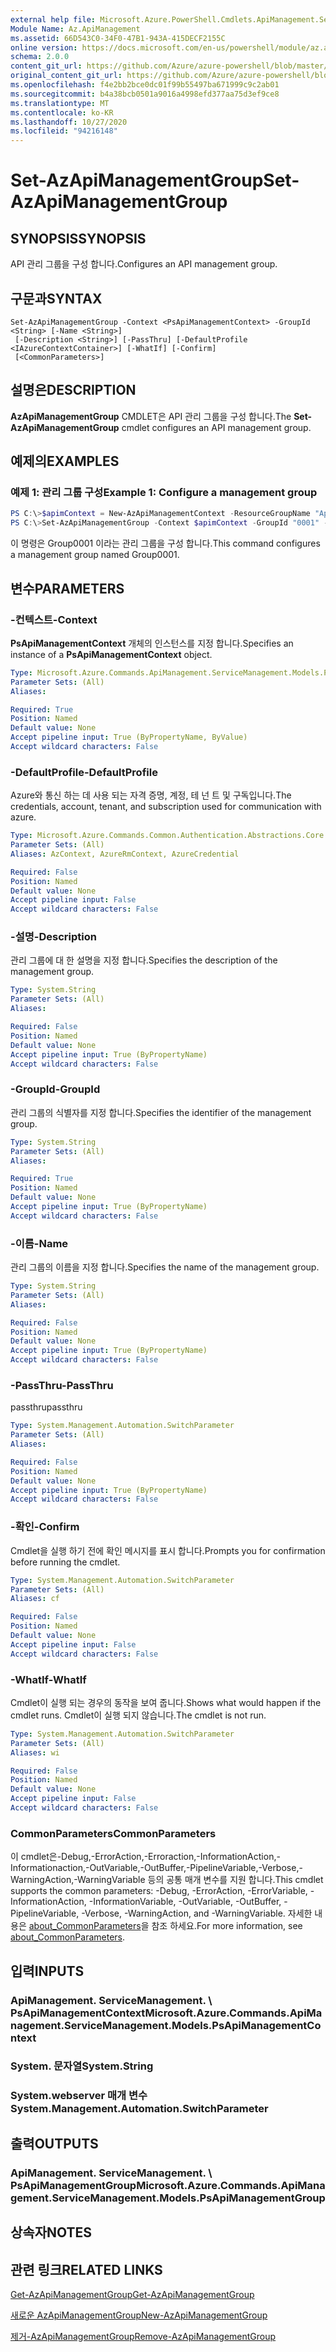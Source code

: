```yaml
---
external help file: Microsoft.Azure.PowerShell.Cmdlets.ApiManagement.ServiceManagement.dll-Help.xml
Module Name: Az.ApiManagement
ms.assetid: 66D543C0-34F0-47B1-943A-415DECF2155C
online version: https://docs.microsoft.com/en-us/powershell/module/az.apimanagement/set-azapimanagementgroup
schema: 2.0.0
content_git_url: https://github.com/Azure/azure-powershell/blob/master/src/ApiManagement/ApiManagement/help/Set-AzApiManagementGroup.md
original_content_git_url: https://github.com/Azure/azure-powershell/blob/master/src/ApiManagement/ApiManagement/help/Set-AzApiManagementGroup.md
ms.openlocfilehash: f4e2bb2bce0dc01f99b55497ba671999c9c2ab01
ms.sourcegitcommit: b4a38bcb0501a9016a4998efd377aa75d3ef9ce8
ms.translationtype: MT
ms.contentlocale: ko-KR
ms.lasthandoff: 10/27/2020
ms.locfileid: "94216148"
---
```

# <span data-ttu-id="d505b-101">Set-AzApiManagementGroup</span><span class="sxs-lookup"><span data-stu-id="d505b-101">Set-AzApiManagementGroup</span></span>

## <span data-ttu-id="d505b-102">SYNOPSIS</span><span class="sxs-lookup"><span data-stu-id="d505b-102">SYNOPSIS</span></span>
<span data-ttu-id="d505b-103">API 관리 그룹을 구성 합니다.</span><span class="sxs-lookup"><span data-stu-id="d505b-103">Configures an API management group.</span></span>

## <span data-ttu-id="d505b-104">구문과</span><span class="sxs-lookup"><span data-stu-id="d505b-104">SYNTAX</span></span>

```
Set-AzApiManagementGroup -Context <PsApiManagementContext> -GroupId <String> [-Name <String>]
 [-Description <String>] [-PassThru] [-DefaultProfile <IAzureContextContainer>] [-WhatIf] [-Confirm]
 [<CommonParameters>]
```

## <span data-ttu-id="d505b-105">설명은</span><span class="sxs-lookup"><span data-stu-id="d505b-105">DESCRIPTION</span></span>
<span data-ttu-id="d505b-106">**AzApiManagementGroup** CMDLET은 API 관리 그룹을 구성 합니다.</span><span class="sxs-lookup"><span data-stu-id="d505b-106">The **Set-AzApiManagementGroup** cmdlet configures an API management group.</span></span>

## <span data-ttu-id="d505b-107">예제의</span><span class="sxs-lookup"><span data-stu-id="d505b-107">EXAMPLES</span></span>

### <span data-ttu-id="d505b-108">예제 1: 관리 그룹 구성</span><span class="sxs-lookup"><span data-stu-id="d505b-108">Example 1: Configure a management group</span></span>
```powershell
PS C:\>$apimContext = New-AzApiManagementContext -ResourceGroupName "Api-Default-WestUS" -ServiceName "contoso"
PS C:\>Set-AzApiManagementGroup -Context $apimContext -GroupId "0001" -Description "Updated Management Group" -Name "Group0001"
```

<span data-ttu-id="d505b-109">이 명령은 Group0001 이라는 관리 그룹을 구성 합니다.</span><span class="sxs-lookup"><span data-stu-id="d505b-109">This command configures a management group named Group0001.</span></span>

## <span data-ttu-id="d505b-110">변수</span><span class="sxs-lookup"><span data-stu-id="d505b-110">PARAMETERS</span></span>

### <span data-ttu-id="d505b-111">-컨텍스트</span><span class="sxs-lookup"><span data-stu-id="d505b-111">-Context</span></span>
<span data-ttu-id="d505b-112">**PsApiManagementContext** 개체의 인스턴스를 지정 합니다.</span><span class="sxs-lookup"><span data-stu-id="d505b-112">Specifies an instance of a **PsApiManagementContext** object.</span></span>

```yaml
Type: Microsoft.Azure.Commands.ApiManagement.ServiceManagement.Models.PsApiManagementContext
Parameter Sets: (All)
Aliases:

Required: True
Position: Named
Default value: None
Accept pipeline input: True (ByPropertyName, ByValue)
Accept wildcard characters: False
```

### <span data-ttu-id="d505b-113">-DefaultProfile</span><span class="sxs-lookup"><span data-stu-id="d505b-113">-DefaultProfile</span></span>
<span data-ttu-id="d505b-114">Azure와 통신 하는 데 사용 되는 자격 증명, 계정, 테 넌 트 및 구독입니다.</span><span class="sxs-lookup"><span data-stu-id="d505b-114">The credentials, account, tenant, and subscription used for communication with azure.</span></span>

```yaml
Type: Microsoft.Azure.Commands.Common.Authentication.Abstractions.Core.IAzureContextContainer
Parameter Sets: (All)
Aliases: AzContext, AzureRmContext, AzureCredential

Required: False
Position: Named
Default value: None
Accept pipeline input: False
Accept wildcard characters: False
```

### <span data-ttu-id="d505b-115">-설명</span><span class="sxs-lookup"><span data-stu-id="d505b-115">-Description</span></span>
<span data-ttu-id="d505b-116">관리 그룹에 대 한 설명을 지정 합니다.</span><span class="sxs-lookup"><span data-stu-id="d505b-116">Specifies the description of the management group.</span></span>

```yaml
Type: System.String
Parameter Sets: (All)
Aliases:

Required: False
Position: Named
Default value: None
Accept pipeline input: True (ByPropertyName)
Accept wildcard characters: False
```

### <span data-ttu-id="d505b-117">-GroupId</span><span class="sxs-lookup"><span data-stu-id="d505b-117">-GroupId</span></span>
<span data-ttu-id="d505b-118">관리 그룹의 식별자를 지정 합니다.</span><span class="sxs-lookup"><span data-stu-id="d505b-118">Specifies the identifier of the management group.</span></span>

```yaml
Type: System.String
Parameter Sets: (All)
Aliases:

Required: True
Position: Named
Default value: None
Accept pipeline input: True (ByPropertyName)
Accept wildcard characters: False
```

### <span data-ttu-id="d505b-119">-이름</span><span class="sxs-lookup"><span data-stu-id="d505b-119">-Name</span></span>
<span data-ttu-id="d505b-120">관리 그룹의 이름을 지정 합니다.</span><span class="sxs-lookup"><span data-stu-id="d505b-120">Specifies the name of the management group.</span></span>

```yaml
Type: System.String
Parameter Sets: (All)
Aliases:

Required: False
Position: Named
Default value: None
Accept pipeline input: True (ByPropertyName)
Accept wildcard characters: False
```

### <span data-ttu-id="d505b-121">-PassThru</span><span class="sxs-lookup"><span data-stu-id="d505b-121">-PassThru</span></span>
<span data-ttu-id="d505b-122">passthru</span><span class="sxs-lookup"><span data-stu-id="d505b-122">passthru</span></span>

```yaml
Type: System.Management.Automation.SwitchParameter
Parameter Sets: (All)
Aliases:

Required: False
Position: Named
Default value: None
Accept pipeline input: True (ByPropertyName)
Accept wildcard characters: False
```

### <span data-ttu-id="d505b-123">-확인</span><span class="sxs-lookup"><span data-stu-id="d505b-123">-Confirm</span></span>
<span data-ttu-id="d505b-124">Cmdlet을 실행 하기 전에 확인 메시지를 표시 합니다.</span><span class="sxs-lookup"><span data-stu-id="d505b-124">Prompts you for confirmation before running the cmdlet.</span></span>

```yaml
Type: System.Management.Automation.SwitchParameter
Parameter Sets: (All)
Aliases: cf

Required: False
Position: Named
Default value: None
Accept pipeline input: False
Accept wildcard characters: False
```

### <span data-ttu-id="d505b-125">-WhatIf</span><span class="sxs-lookup"><span data-stu-id="d505b-125">-WhatIf</span></span>
<span data-ttu-id="d505b-126">Cmdlet이 실행 되는 경우의 동작을 보여 줍니다.</span><span class="sxs-lookup"><span data-stu-id="d505b-126">Shows what would happen if the cmdlet runs.</span></span> <span data-ttu-id="d505b-127">Cmdlet이 실행 되지 않습니다.</span><span class="sxs-lookup"><span data-stu-id="d505b-127">The cmdlet is not run.</span></span>

```yaml
Type: System.Management.Automation.SwitchParameter
Parameter Sets: (All)
Aliases: wi

Required: False
Position: Named
Default value: None
Accept pipeline input: False
Accept wildcard characters: False
```

### <span data-ttu-id="d505b-128">CommonParameters</span><span class="sxs-lookup"><span data-stu-id="d505b-128">CommonParameters</span></span>
<span data-ttu-id="d505b-129">이 cmdlet은-Debug,-ErrorAction,-Erroraction,-InformationAction,-Informationaction,-OutVariable,-OutBuffer,-PipelineVariable,-Verbose,-WarningAction,-WarningVariable 등의 공통 매개 변수를 지원 합니다.</span><span class="sxs-lookup"><span data-stu-id="d505b-129">This cmdlet supports the common parameters: -Debug, -ErrorAction, -ErrorVariable, -InformationAction, -InformationVariable, -OutVariable, -OutBuffer, -PipelineVariable, -Verbose, -WarningAction, and -WarningVariable.</span></span> <span data-ttu-id="d505b-130">자세한 내용은 [about_CommonParameters](http://go.microsoft.com/fwlink/?LinkID=113216)을 참조 하세요.</span><span class="sxs-lookup"><span data-stu-id="d505b-130">For more information, see [about_CommonParameters](http://go.microsoft.com/fwlink/?LinkID=113216).</span></span>

## <span data-ttu-id="d505b-131">입력</span><span class="sxs-lookup"><span data-stu-id="d505b-131">INPUTS</span></span>

### <span data-ttu-id="d505b-132">ApiManagement. ServiceManagement. \ PsApiManagementContext</span><span class="sxs-lookup"><span data-stu-id="d505b-132">Microsoft.Azure.Commands.ApiManagement.ServiceManagement.Models.PsApiManagementContext</span></span>

### <span data-ttu-id="d505b-133">System. 문자열</span><span class="sxs-lookup"><span data-stu-id="d505b-133">System.String</span></span>

### <span data-ttu-id="d505b-134">System.webserver 매개 변수</span><span class="sxs-lookup"><span data-stu-id="d505b-134">System.Management.Automation.SwitchParameter</span></span>

## <span data-ttu-id="d505b-135">출력</span><span class="sxs-lookup"><span data-stu-id="d505b-135">OUTPUTS</span></span>

### <span data-ttu-id="d505b-136">ApiManagement. ServiceManagement. \ PsApiManagementGroup</span><span class="sxs-lookup"><span data-stu-id="d505b-136">Microsoft.Azure.Commands.ApiManagement.ServiceManagement.Models.PsApiManagementGroup</span></span>

## <span data-ttu-id="d505b-137">상속자</span><span class="sxs-lookup"><span data-stu-id="d505b-137">NOTES</span></span>

## <span data-ttu-id="d505b-138">관련 링크</span><span class="sxs-lookup"><span data-stu-id="d505b-138">RELATED LINKS</span></span>

[<span data-ttu-id="d505b-139">Get-AzApiManagementGroup</span><span class="sxs-lookup"><span data-stu-id="d505b-139">Get-AzApiManagementGroup</span></span>](./Get-AzApiManagementGroup.md)

[<span data-ttu-id="d505b-140">새로운 AzApiManagementGroup</span><span class="sxs-lookup"><span data-stu-id="d505b-140">New-AzApiManagementGroup</span></span>](./New-AzApiManagementGroup.md)

[<span data-ttu-id="d505b-141">제거-AzApiManagementGroup</span><span class="sxs-lookup"><span data-stu-id="d505b-141">Remove-AzApiManagementGroup</span></span>](./Remove-AzApiManagementGroup.md)


